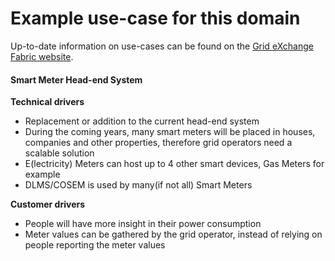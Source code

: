 # Example use-case for this domain
Up-to-date information on use-cases can be found on the [Grid eXchange Fabric website](https://www.lfenergy.org/projects/gxf/).

#### Smart Meter Head-end System

**Technical drivers**

- Replacement or addition to the current head-end system
- During the coming years, many smart meters will be placed in houses, companies and other properties, therefore grid operators need a scalable solution
- E(lectricity) Meters can host up to 4 other smart devices, Gas Meters for example
- DLMS/COSEM is used by many(if not all) Smart Meters

**Customer drivers**

- People will have more insight in their power consumption
- Meter values can be gathered by the grid operator, instead of relying on people reporting the meter values
